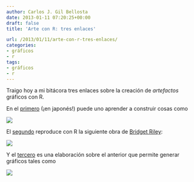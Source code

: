 ```yaml
---
author: Carlos J. Gil Bellosta
date: 2013-01-11 07:20:25+00:00
draft: false
title: 'Arte con R: tres enlaces'

url: /2013/01/11/arte-con-r-tres-enlaces/
categories:
- gráficos
- r
tags:
- gráficos
- r
---
```


Traigo hoy a mi bitácora tres enlaces sobre la creación de _artefactos_ gráficos con R.

En el [primero](http://rpubs.com/kohske/R-de-illusion) (¡en japonés!) puede uno aprender a construir cosas como

[![](/wp-uploads/2013/01/artefacto_01.png)
](/wp-uploads/2013/01/artefacto_01.png)

El [segundo](http://lamages.blogspot.com.es/2012/07/bridget-riley-exhibition-in-london.html) reproduce con R la siguiente obra de [Bridget Riley](http://www.tate.org.uk/art/artists/bridget-riley-1845):

[![](/wp-uploads/2013/01/MovingSquares2.jpg)
](/wp-uploads/2013/01/MovingSquares2.jpg)

Y el [tercero](http://r-de-jeu.blogspot.ch/2012/07/optical-art-with-r.html) es una elaboración sobre el anterior que permite generar gráficos tales como

[![](/wp-uploads/2013/01/artefacto_03.png)
](/wp-uploads/2013/01/artefacto_03.png)
